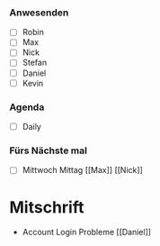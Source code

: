 ### Anwesenden
- [ ] Robin
- [ ] Max
- [ ] Nick
- [ ] Stefan
- [ ] Daniel
- [ ] Kevin

### Agenda
- [ ] Daily


### Fürs Nächste mal
- [ ] Mittwoch Mittag [[Max]] [[Nick]]

# Mitschrift
- Account Login Probleme [[Daniel]]
